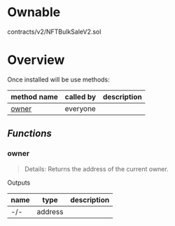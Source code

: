 # Ownable

contracts/v2/NFTBulkSaleV2.sol

# Overview

Once installed will be use methods:

| **method name** | **called by** | **description** |
|-|-|-|
|<a href="#owner">owner</a>|everyone||
## *Functions*
### owner

> Details: Returns the address of the current owner.

Outputs

| **name** | **type** | **description** |
|-|-|-|
| -/- | address |  |


